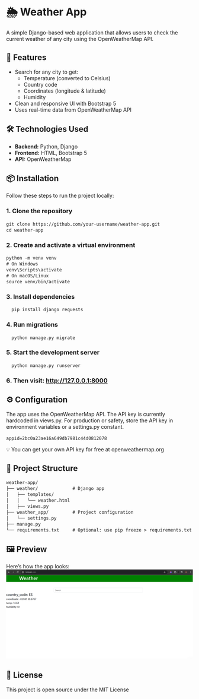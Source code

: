 # 🌦️ Weather App

A simple Django-based web application that allows users to check the current weather of any city using the OpenWeatherMap API.

## 🚀 Features

- Search for any city to get:
  - Temperature (converted to Celsius)
  - Country code
  - Coordinates (longitude & latitude)
  - Humidity
- Clean and responsive UI with Bootstrap 5
- Uses real-time data from OpenWeatherMap API

## 🛠️ Technologies Used

- **Backend:** Python, Django
- **Frontend:** HTML, Bootstrap 5
- **API:** OpenWeatherMap

## 📦 Installation

Follow these steps to run the project locally:

### 1. Clone the repository
    git clone https://github.com/your-username/weather-app.git
    cd weather-app

### 2. Create and activate a virtual environment
    python -m venv venv
    # On Windows
    venv\Scripts\activate
    # On macOS/Linux
    source venv/bin/activate

### 3. Install dependencies
      pip install django requests
      
### 4.  Run migrations
      python manage.py migrate

### 5. Start the development server
      python manage.py runserver

### 6. Then visit: http://127.0.0.1:8000


## ⚙️ Configuration
  The app uses the OpenWeatherMap API. The API key is currently hardcoded in views.py. For production or safety, store the API key in environment variables or a settings.py constant.
  
    appid=2bc0a23ae16a649db7981c44d0812078
    
  💡 You can get your own API key for free at openweathermap.org


## 📁 Project Structure

    weather-app/
    ├── weather/             # Django app
    │   ├── templates/
    │   │   └── weather.html
    │   ├── views.py
    ├── weather_app/         # Project configuration
    │   └── settings.py
    ├── manage.py
    └── requirements.txt     # Optional: use pip freeze > requirements.txt

## 🖼️ Preview
Here’s how the app looks:
![Weather App Screenshot](app.PNG)

## 📄 License
This project is open source under the MIT License
